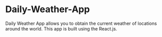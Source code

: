 # Daily-Weather-App
Daily Weather App allows you to obtain the current weather of locations around the world. This app is built using the React.js.
